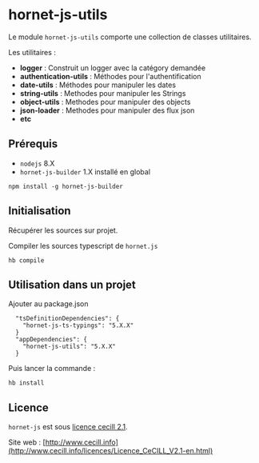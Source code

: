 # hornet-js-utils


Le module `hornet-js-utils` comporte une collection de classes utilitaires.

Les utilitaires  :

* **logger** : Construit un logger avec la catégory demandée
* **authentication-utils** : Méthodes pour l'authentification
* **date-utils** : Méthodes pour manipuler les dates
* **string-utils**  : Methodes pour manipuler les Strings
* **object-utils** : Methodes pour manipuler des objects
* **json-loader** : Methodes pour manipuler des flux json
* **etc**

## Prérequis #

- `nodejs` 8.X
- `hornet-js-builder` 1.X installé en global

```shell
npm install -g hornet-js-builder
```

## Initialisation #

Récupérer les sources sur projet.

Compiler les sources typescript de `hornet.js`

```shell
hb compile
```

## Utilisation dans un projet #

Ajouter au package.json

```shell
  "tsDefinitionDependencies": {
    "hornet-js-ts-typings": "5.X.X"
  }
  "appDependencies": {
    "hornet-js-utils": "5.X.X"
  }
```

Puis lancer la commande :

```shell
hb install
```

## Licence

`hornet-js` est sous [licence cecill 2.1](./LICENSE.md).

Site web : [http://www.cecill.info](http://www.cecill.info/licences/Licence_CeCILL_V2.1-en.html)
